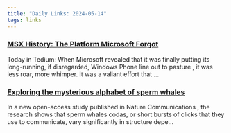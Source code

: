 ```yaml
---
title: "Daily Links: 2024-05-14"
tags: links
---
```


### [MSX History: The Platform Microsoft Forgot](https://tedium.co/2019/01/29/microsoft-msx-history/)

Today in Tedium: When Microsoft revealed that it was finally putting its long-running, if disregarded, Windows Phone line out to pasture , it was less roar, more whimper. It was a valiant effort that …
### [Exploring the mysterious alphabet of sperm whales](https://news.mit.edu/2024/csail-ceti-explores-sperm-whale-alphabet-0507)

In a new open-access study published in Nature Communications , the research shows that sperm whales codas, or short bursts of clicks that they use to communicate, vary significantly in structure depe…